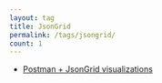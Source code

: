 ```yaml
---
layout: tag
title: JsonGrid
permalink: /tags/jsongrid/
count: 1
---
```


- [Postman + JsonGrid visualizations](https://blog.alphasmanifesto.com/2023/07/13/postman-jsongrid/)

